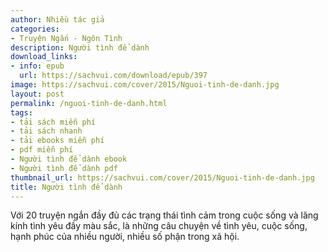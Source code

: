 ```yaml
---
author: Nhiều tác giả
categories:
- Truyện Ngắn - Ngôn Tình
description: Người tình để dành
download_links:
- info: epub
  url: https://sachvui.com/download/epub/397
image: https://sachvui.com/cover/2015/Nguoi-tinh-de-danh.jpg
layout: post
permalink: /nguoi-tinh-de-danh.html
tags:
- tải sách miễn phí
- tải sách nhanh
- tải ebooks miễn phí
- pdf miễn phí
- Người tình để dành ebook
- Người tình để dành pdf
thumbnail_url: https://sachvui.com/cover/2015/Nguoi-tinh-de-danh.jpg
title: Người tình để dành
---
```


 <div class="item-desc text-justify"> Với 20 truyện ngắn đầy đủ các trạng thái tình cảm trong cuộc sống và lăng kính tình yêu đầy màu sắc, là những câu chuyện về tình yêu, cuộc sống, hạnh phúc của nhiều người, nhiều số phận trong xã hội. </div>